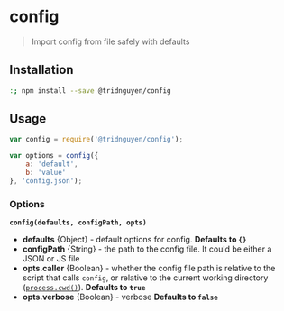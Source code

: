 # config
> Import config from file safely with defaults

## Installation

```sh
:; npm install --save @tridnguyen/config
```

## Usage

```js
var config = require('@tridnguyen/config');

var options = config({
	a: 'default',
	b: 'value'
}, 'config.json');
```
### Options
**`config(defaults, configPath, opts)`**

- **defaults** {Object} - default options for config. **Defaults to `{}`**
- **configPath** {String} - the path to the config file. It could be either a JSON or JS file
- **opts.caller** {Boolean} - whether the config file path is relative to the script that calls `config`, or relative to the current working directory ([`process.cwd()`](https://nodejs.org/api/process.html#process_process_cwd)). **Defaults to `true`**
- **opts.verbose** {Boolean} - verbose **Defaults to `false`**
